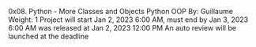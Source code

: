 0x08. Python - More Classes and Objects
Python
OOP
 By: Guillaume
 Weight: 1
 Project will start Jan 2, 2023 6:00 AM, must end by Jan 3, 2023 6:00 AM
 was released at Jan 2, 2023 12:00 PM
 An auto review will be launched at the deadline
